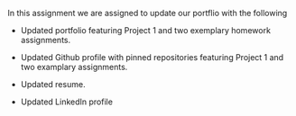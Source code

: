 In this assignment we are assigned to update our portflio with the following

* Updated portfolio featuring Project 1 and two exemplary homework assignments.

* Updated Github profile with pinned repositories featuring Project 1 and two examplary assignments.

* Updated resume.

* Updated LinkedIn profile
